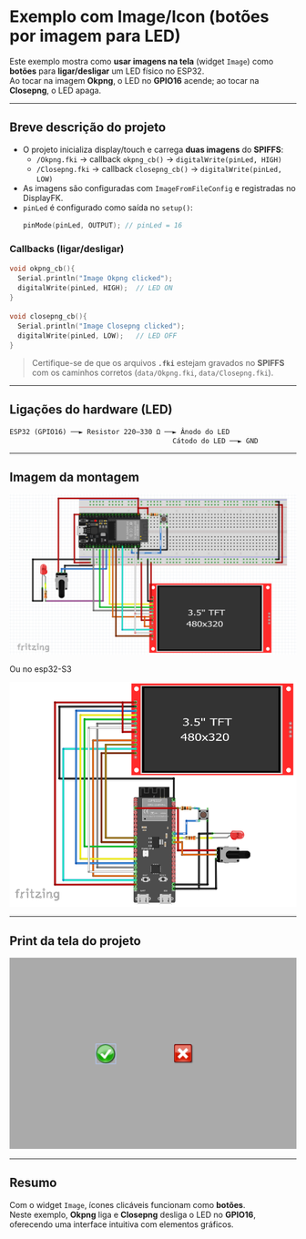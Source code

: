 # Exemplo com Image/Icon (botões por imagem para LED)

Este exemplo mostra como **usar imagens na tela** (widget `Image`) como **botões** para **ligar/desligar** um LED físico no ESP32.  
Ao tocar na imagem **Okpng**, o LED no **GPIO16** acende; ao tocar na **Closepng**, o LED apaga.

---

## Breve descrição do projeto

- O projeto inicializa display/touch e carrega **duas imagens** do **SPIFFS**:
  - `/Okpng.fki` → callback `okpng_cb()` → `digitalWrite(pinLed, HIGH)`
  - `/Closepng.fki` → callback `closepng_cb()` → `digitalWrite(pinLed, LOW)`
- As imagens são configuradas com `ImageFromFileConfig` e registradas no DisplayFK.
- `pinLed` é configurado como saída no `setup()`:
  ```cpp
  pinMode(pinLed, OUTPUT); // pinLed = 16
  ```

### Callbacks (ligar/desligar)
```cpp
void okpng_cb(){
  Serial.println("Image Okpng clicked");
  digitalWrite(pinLed, HIGH);  // LED ON
}

void closepng_cb(){
  Serial.println("Image Closepng clicked");
  digitalWrite(pinLed, LOW);   // LED OFF
}
```

> Certifique-se de que os arquivos **`.fki`** estejam gravados no **SPIFFS** com os caminhos corretos (`data/Okpng.fki`, `data/Closepng.fki`).

---

## Ligações do hardware (LED)

```
ESP32 (GPIO16) ──► Resistor 220–330 Ω ──► Ânodo do LED
                                        Cátodo do LED ──► GND
```

---

## Imagem da montagem

![montagem](../montagem.png)

Ou no esp32-S3

![montagemS3](../montagemS3.png)

---

## Print da tela do projeto

![screenshot](screenshot.png)

---

## Resumo

Com o widget `Image`, ícones clicáveis funcionam como **botões**.  
Neste exemplo, **Okpng** liga e **Closepng** desliga o LED no **GPIO16**, oferecendo uma interface intuitiva com elementos gráficos.

